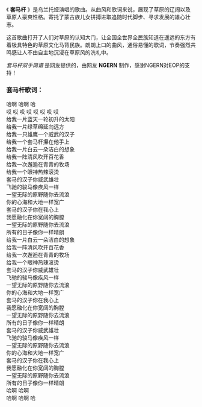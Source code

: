 

《 **套马杆** 》是乌兰托娅演唱的歌曲。从曲风和歌词来说，展现了草原的辽阔以及草原人豪爽性格。寄托了蒙古族儿女拼搏进取追随时代脚步、寻求发展的雄心壮志。

这首歌曲打开了人们对草原的认知大门，让全国全世界全民族知道在遥远的东方有着极具特色的草原文化马背民族。朗朗上口的曲风，通俗易懂的歌词，节奏强烈共鸣感让人不由自主地沉浸在草原风的洗礼中。

_套马杆双手简谱_ 是网友提供的，由网友 **NGERN** 制作，感谢NGERN对EOP的支持！

### 套马杆歌词：

哈啊 哈啊 哈  
哎 哎 哎 哎 哎 哎 哎 哎  
给我一片蓝天一轮初升的太阳  
给我一片绿草绵延向远方  
给我一只雄鹰一个威武的汉子  
给我一个套马杆攥在他手上  
给我一片白云一朵洁白的想象  
给我一阵清风吹开百花香  
给我一次邂逅在青青的牧场  
给我一个眼神热辣滚烫  
套马的汉子你威武雄壮  
飞驰的骏马像疾风一样  
一望无际的原野随你去流浪  
你的心海和大地一样宽广  
套马的汉子你在我心上  
我愿融化在你宽阔的胸膛  
一望无际的原野随你去流浪  
所有的日子像你一样晴朗  
给我一片白云一朵洁白的想象  
给我一阵清风吹开百花香  
给我一次邂逅在青青的牧场  
给我一个眼神热辣滚烫  
套马的汉子你威武雄壮  
飞驰的骏马像疾风一样  
一望无际的原野随你去流浪  
你的心海和大地一样宽广  
套马的汉子你在我心上  
我愿融化在你宽阔的胸膛  
一望无际的原野随你去流浪  
所有的日子像你一样晴朗  
套马的汉子你威武雄壮  
飞驰的骏马像疾风一样  
一望无际的原野随你去流浪  
你的心海和大地一样宽广  
套马的汉子你在我心上  
我愿融化在你宽阔的胸膛  
一望无际的原野随你去流浪  
所有的日子像你一样晴朗  
哈啊 哈啊  
哈啊 哈啊 哈

